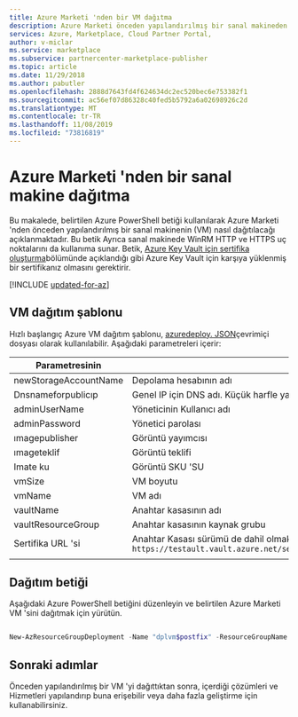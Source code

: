 ```yaml
---
title: Azure Marketi 'nden bir VM dağıtma
description: Azure Marketi önceden yapılandırılmış bir sanal makineden bir sanal makinenin nasıl dağıtılacağını açıklar.
services: Azure, Marketplace, Cloud Partner Portal,
author: v-miclar
ms.service: marketplace
ms.subservice: partnercenter-marketplace-publisher
ms.topic: article
ms.date: 11/29/2018
ms.author: pabutler
ms.openlocfilehash: 2888d7643fd4f624634dc2ec520bec6e753382f1
ms.sourcegitcommit: ac56ef07d86328c40fed5b5792a6a02698926c2d
ms.translationtype: MT
ms.contentlocale: tr-TR
ms.lasthandoff: 11/08/2019
ms.locfileid: "73816819"
---
```

# <a name="deploy-a-virtual-machine-from-the-azure-marketplace"></a>Azure Marketi 'nden bir sanal makine dağıtma

Bu makalede, belirtilen Azure PowerShell betiği kullanılarak Azure Marketi 'nden önceden yapılandırılmış bir sanal makinenin (VM) nasıl dağıtılacağı açıklanmaktadır.  Bu betik Ayrıca sanal makinede WinRM HTTP ve HTTPS uç noktalarını da kullanıma sunar.  Betik, [Azure Key Vault için sertifika oluşturma](./cpp-create-key-vault-cert.md)bölümünde açıklandığı gibi Azure Key Vault için karşıya yüklenmiş bir sertifikanız olmasını gerektirir. 

[!INCLUDE [updated-for-az](../../../../includes/updated-for-az.md)]

## <a name="vm-deployment-template"></a>VM dağıtım şablonu

Hızlı başlangıç Azure VM dağıtım şablonu, [azuredeploy. JSON](https://raw.githubusercontent.com/azure/azure-quickstart-templates/master/201-vm-winrm-keyvault-windows/azuredeploy.json)çevrimiçi dosyası olarak kullanılabilir.  Aşağıdaki parametreleri içerir:

|  **Parametresinin**        |   **Açıklama**                                 |
|  -------------        |   ---------------                                 |
| newStorageAccountName | Depolama hesabının adı                       |
| Dnsnameforpublicıp    | Genel IP için DNS adı. Küçük harfle yazılmalıdır.    |
| adminUserName         | Yöneticinin Kullanıcı adı                          |
| adminPassword         | Yönetici parolası                          |
| ımagepublisher        | Görüntü yayımcısı                                   |
| ımageteklif            | Görüntü teklifi                                       |
| Imate ku              | Görüntü SKU 'SU                                         |
| vmSize                | VM boyutu                                    |
| vmName                | VM adı                                    |
| vaultName             | Anahtar kasasının adı                             |
| vaultResourceGroup    | Anahtar kasasının kaynak grubu                   |
| Sertifika URL 'si        | Anahtar Kasası sürümü de dahil olmak üzere sertifika URL 'SI örneğin `https://testault.vault.azure.net/secrets/testcert/b621es1db241e56a72d037479xab1r7` |
|  |  |


## <a name="deployment-script"></a>Dağıtım betiği

Aşağıdaki Azure PowerShell betiğini düzenleyin ve belirtilen Azure Marketi VM 'sini dağıtmak için yürütün.

```powershell

New-AzResourceGroupDeployment -Name "dplvm$postfix" -ResourceGroupName "$rgName" -TemplateUri "https://raw.githubusercontent.com/azure/azure-quickstart-templates/master/201-vm-winrm-keyvault-windows/azuredeploy.json" -newStorageAccountName "test$postfix" -dnsNameForPublicIP $vmName -adminUserName "isv" -adminPassword $pwd -vmSize "Standard_A2" -vmName $vmName -vaultName "$kvname" -vaultResourceGroup "$rgName" -certificateUrl $objAzureKeyVaultSecret.Id 

```


## <a name="next-steps"></a>Sonraki adımlar

Önceden yapılandırılmış bir VM 'yi dağıttıktan sonra, içerdiği çözümleri ve Hizmetleri yapılandırıp buna erişebilir veya daha fazla geliştirme için kullanabilirsiniz. 
